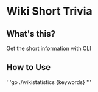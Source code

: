 # Wiki Short Trivia
## What's this?
Get the short information with CLI
## How to Use
'''go
./wikistatistics {keywords}
'''
